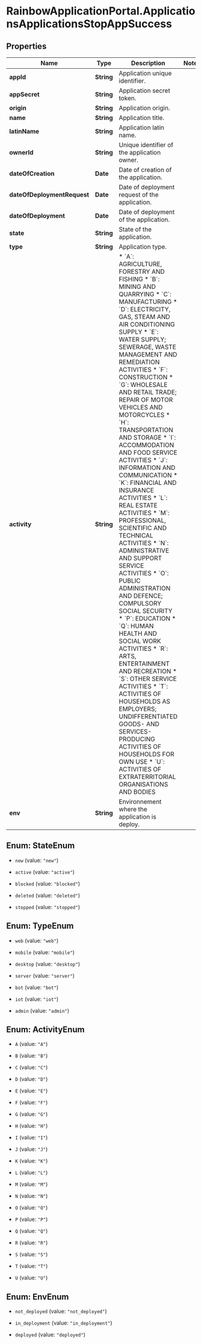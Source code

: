 # RainbowApplicationPortal.ApplicationsApplicationsStopAppSuccess

## Properties

Name | Type | Description | Notes
------------ | ------------- | ------------- | -------------
**appId** | **String** | Application unique identifier. | 
**appSecret** | **String** | Application secret token. | 
**origin** | **String** | Application origin. | 
**name** | **String** | Application title. | 
**latinName** | **String** | Application latin name. | 
**ownerId** | **String** | Unique identifier of the application owner. | 
**dateOfCreation** | **Date** | Date of creation of the application. | 
**dateOfDeploymentRequest** | **Date** | Date of deployment request of the application. | 
**dateOfDeployment** | **Date** | Date of deployment of the application. | 
**state** | **String** | State of the application. | 
**type** | **String** | Application type. | 
**activity** | **String** | * &#x60;A&#x60;: AGRICULTURE, FORESTRY AND FISHING * &#x60;B&#x60;: MINING AND QUARRYING * &#x60;C&#x60;: MANUFACTURING * &#x60;D&#x60;: ELECTRICITY, GAS, STEAM AND AIR CONDITIONING SUPPLY * &#x60;E&#x60;: WATER SUPPLY; SEWERAGE, WASTE MANAGEMENT AND REMEDIATION ACTIVITIES * &#x60;F&#x60;: CONSTRUCTION * &#x60;G&#x60;: WHOLESALE AND RETAIL TRADE; REPAIR OF MOTOR VEHICLES AND MOTORCYCLES * &#x60;H&#x60;: TRANSPORTATION AND STORAGE * &#x60;I&#x60;: ACCOMMODATION AND FOOD SERVICE ACTIVITIES * &#x60;J&#x60;: INFORMATION AND COMMUNICATION * &#x60;K&#x60;: FINANCIAL AND INSURANCE ACTIVITIES * &#x60;L&#x60;: REAL ESTATE ACTIVITIES * &#x60;M&#x60;: PROFESSIONAL, SCIENTIFIC AND TECHNICAL ACTIVITIES * &#x60;N&#x60;: ADMINISTRATIVE AND SUPPORT SERVICE ACTIVITIES * &#x60;O&#x60;: PUBLIC ADMINISTRATION AND DEFENCE; COMPULSORY SOCIAL SECURITY * &#x60;P&#x60;: EDUCATION * &#x60;Q&#x60;: HUMAN HEALTH AND SOCIAL WORK ACTIVITIES * &#x60;R&#x60;: ARTS, ENTERTAINMENT AND RECREATION * &#x60;S&#x60;: OTHER SERVICE ACTIVITIES * &#x60;T&#x60;: ACTIVITIES OF HOUSEHOLDS AS EMPLOYERS; UNDIFFERENTIATED GOODS- AND SERVICES-PRODUCING ACTIVITIES OF HOUSEHOLDS FOR OWN USE * &#x60;U&#x60;: ACTIVITIES OF EXTRATERRITORIAL ORGANISATIONS AND BODIES  | 
**env** | **String** | Environnement where the application is deploy. | 



## Enum: StateEnum


* `new` (value: `"new"`)

* `active` (value: `"active"`)

* `blocked` (value: `"blocked"`)

* `deleted` (value: `"deleted"`)

* `stopped` (value: `"stopped"`)





## Enum: TypeEnum


* `web` (value: `"web"`)

* `mobile` (value: `"mobile"`)

* `desktop` (value: `"desktop"`)

* `server` (value: `"server"`)

* `bot` (value: `"bot"`)

* `iot` (value: `"iot"`)

* `admin` (value: `"admin"`)





## Enum: ActivityEnum


* `A` (value: `"A"`)

* `B` (value: `"B"`)

* `C` (value: `"C"`)

* `D` (value: `"D"`)

* `E` (value: `"E"`)

* `F` (value: `"F"`)

* `G` (value: `"G"`)

* `H` (value: `"H"`)

* `I` (value: `"I"`)

* `J` (value: `"J"`)

* `K` (value: `"K"`)

* `L` (value: `"L"`)

* `M` (value: `"M"`)

* `N` (value: `"N"`)

* `O` (value: `"O"`)

* `P` (value: `"P"`)

* `Q` (value: `"Q"`)

* `R` (value: `"R"`)

* `S` (value: `"S"`)

* `T` (value: `"T"`)

* `U` (value: `"U"`)





## Enum: EnvEnum


* `not_deployed` (value: `"not_deployed"`)

* `in_deployment` (value: `"in_deployment"`)

* `deployed` (value: `"deployed"`)




